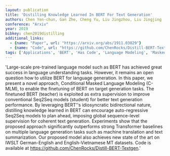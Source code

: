```yaml
---
layout: publication
title: 'Distilling Knowledge Learned In BERT For Text Generation'
authors: Chen Yen-chun, Gan Zhe, Cheng Yu, Liu Jingzhou, Liu Jingjing
conference: "Arxiv"
year: 2019
bibkey: chen2019distilling
additional_links:
  - {name: "Paper", url: "https://arxiv.org/abs/1911.03829"}
  - {name: "Code", url: "https://github.com/ChenRocks/Distill-BERT-Textgen"}
tags: ['Applications', 'BERT', 'Has Code', 'Language Modeling', 'Masked Language Model', 'Model Architecture', 'Pretraining Methods', 'RAG', 'Transformer']
---
```

'Large-scale pre-trained language model such as BERT has achieved great success in language understanding tasks. However, it remains an open question how to utilize BERT for language generation. In this paper, we present a novel approach, Conditional Masked Language Modeling (C-MLM), to enable the finetuning of BERT on target generation tasks. The finetuned BERT (teacher) is exploited as extra supervision to improve conventional Seq2Seq models (student) for better text generation performance. By leveraging BERT''s idiosyncratic bidirectional nature, distilling knowledge learned in BERT can encourage auto-regressive Seq2Seq models to plan ahead, imposing global sequence-level supervision for coherent text generation. Experiments show that the proposed approach significantly outperforms strong Transformer baselines on multiple language generation tasks such as machine translation and text summarization. Our proposed model also achieves new state of the art on IWSLT German-English and English-Vietnamese MT datasets. Code is available at https://github.com/ChenRocks/Distill-BERT-Textgen.'
